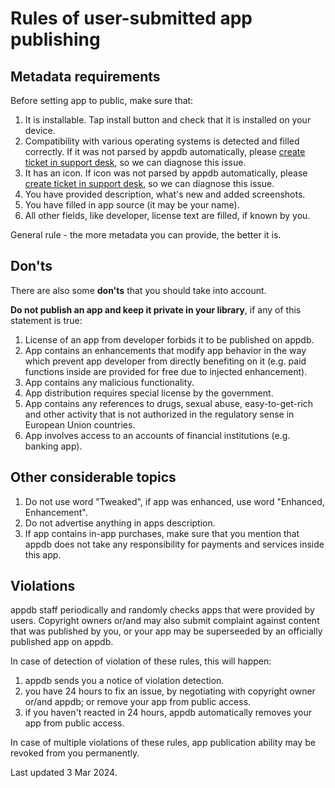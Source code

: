 # Rules of user-submitted app publishing


## Metadata requirements

Before setting app to public, make sure that:

1. It is installable. Tap install button and check that it is installed on your device.
2. Compatibility with various operating systems is detected and filled correctly. If it was not parsed by appdb automatically, please [create ticket in support desk](https://aysa-support.freshdesk.com/), so we can diagnose this issue.
3. It has an icon. If icon was not parsed by appdb automatically, please [create ticket in support desk](https://aysa-support.freshdesk.com/), so we can diagnose this issue.
4. You have provided description, what's new and added screenshots.
5. You have filled in app source (it may be your name).
6. All other fields, like developer, license text are filled, if known by you.

General rule - the more metadata you can provide, the better it is.

## Don'ts

There are also some **don'ts** that you should take into account.

**Do not publish an app and keep it private in your library**, if any of this statement is true:

1. License of an app from developer forbids it to be published on appdb.
2. App contains an enhancements that modify app behavior in the way which prevent app developer from directly benefiting on it (e.g. paid functions inside are provided for free due to injected enhancement).
3. App contains any malicious functionality.
4. App distribution requires special license by the government.
5. App contains any references to drugs, sexual abuse, easy-to-get-rich and other activity that is not authorized in the regulatory sense in European Union countries.
6. App involves access to an accounts of financial institutions (e.g. banking app).

## Other considerable topics

1. Do not use word "Tweaked", if app was enhanced, use word "Enhanced, Enhancement".
2. Do not advertise anything in apps description.
3. If app contains in-app purchases, make sure that you mention that appdb does not take any responsibility for payments and services inside this app.

## Violations

appdb staff periodically and randomly checks apps that were provided by users. Copyright owners or/and may also submit complaint against content that was published by you, or your app may be superseeded by an officially published app on appdb.

In case of detection of violation of these rules, this will happen:

1. appdb sends you a notice of violation detection.
2. you have 24 hours to fix an issue, by negotiating with copyright owner or/and appdb; or remove your app from public access.
3. if you haven't reacted in 24 hours, appdb automatically removes your app from public access.

In case of multiple violations of these rules, app publication ability may be revoked from you permanently.

Last updated 3 Mar 2024.
